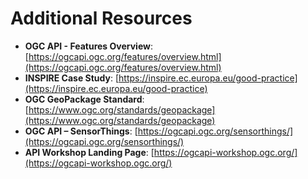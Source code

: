 # Additional Resources

- **OGC API - Features Overview**: [https://ogcapi.ogc.org/features/overview.html](https://ogcapi.ogc.org/features/overview.html)
- **INSPIRE Case Study**: [https://inspire.ec.europa.eu/good-practice](https://inspire.ec.europa.eu/good-practice)
- **OGC GeoPackage Standard**: [https://www.ogc.org/standards/geopackage](https://www.ogc.org/standards/geopackage)
- **OGC API – SensorThings**: [https://ogcapi.ogc.org/sensorthings/](https://ogcapi.ogc.org/sensorthings/)
- **API Workshop Landing Page**: [https://ogcapi-workshop.ogc.org/](https://ogcapi-workshop.ogc.org/)
